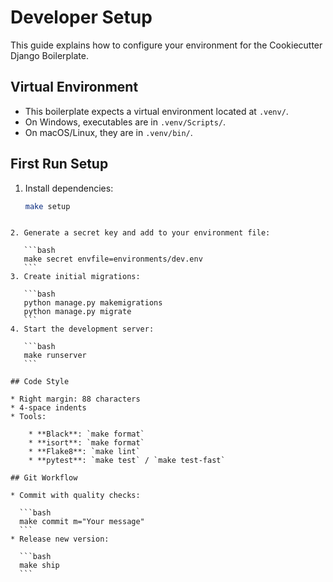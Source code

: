 # Developer Setup

This guide explains how to configure your environment for the Cookiecutter Django Boilerplate.

## Virtual Environment

- This boilerplate expects a virtual environment located at `.venv/`.
- On Windows, executables are in `.venv/Scripts/`.
- On macOS/Linux, they are in `.venv/bin/`.

## First Run Setup

1. Install dependencies:
   ```bash
   make setup

````

2. Generate a secret key and add to your environment file:

   ```bash
   make secret envfile=environments/dev.env
   ```
3. Create initial migrations:

   ```bash
   python manage.py makemigrations
   python manage.py migrate
   ```
4. Start the development server:

   ```bash
   make runserver
   ```

## Code Style

* Right margin: 88 characters
* 4-space indents
* Tools:

    * **Black**: `make format`
    * **isort**: `make format`
    * **Flake8**: `make lint`
    * **pytest**: `make test` / `make test-fast`

## Git Workflow

* Commit with quality checks:

  ```bash
  make commit m="Your message"
  ```
* Release new version:

  ```bash
  make ship
  ```
